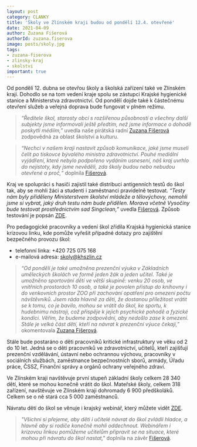 ```yaml
---
layout: post
category: CLANKY
title: 'Školy ve Zlínském kraji budou od pondělí 12.4. otevřené'
date: 2021-04-09
author: Zuzana Fišerová
authorId: zuzana.fiserova
image: posts/skoly.jpg
tags: 
- zuzana-fiserova
- zlinsky-kraj
- skolstvi
important: true
---
```


Od pondělí 12. dubna se otevřou školy a školská zařízení také ve Zlínském kraji. Dohodlo se na tom vedení kraje spolu se zástupci Krajské hygienické stanice a Ministerstva zdravotnictví. Od pondělí dojde také k částečnému otevření služeb a veřejná doprava bude fungovat v plném režimu.

> *“Ředitele škol, starosty obcí s rozšířenou působností a všechny další subjekty jsme informovali ještě předtím, než jsme informace o dohodě poskytli médiím,”* uvedla naše pirátská radní [Zuzana Fišerová](https://zlinsky.pirati.cz/lide/zuzana-fiserova/) zodpovědná za oblast školství a kulturu. 
> 

> *“Nechci v našem kraji nastavit způsob komunikace, jaké jsme museli čelit po tiskovce bývalého ministra zdravotnictví. Pouhé mediální vyjádření, které nebylo podpořeno vydáním usnesení, náš kraj uvrhlo do nejistoty, kdy jsme nevěděli, zda školy budou nebo nebudou otevřené a proč,“* doplnila [Fišerová](https://zlinsky.pirati.cz/lide/zuzana-fiserova/).
> 
 
Kraj ve spolupráci s hasiči zajistil také distribuci antigenních testů do škol tak, aby se mohli žáci a studenti i zaměstnanci pravidelně testovat. *“Testy nám byly přiděleny Ministerstvem školství mládeže a tělovýchovy, nemohli jsme si vybrat, jaký druh testu nám bude přidělen. Morava včetně Vysočiny bude testovat prostřednictvím sad Singclean,”* uvedla [Fišerová](https://zlinsky.pirati.cz/lide/zuzana-fiserova/). Způsob testování je popsán [ZDE](https://www.zkola.cz/testovani-deti-ve-skolach/).

Pro pedagogické pracovníky a vedení škol zřídila Krajská hygienická stanice krizovou linku, kde pomůže vyřešit případné dotazy pro zajištění bezpečného provozu škol: 
* telefonní linka: +420 725 075 168
* e-mailová adresa: skoly@khszlin.cz

> *“Od pondělí je také umožněna prezenční výuka v Základních uměleckých školách ve formě jeden žák a jeden učitel. Také je umožněno sportování dětí ve větší skupině: venku 20 osob, ve vnitřních prostorách 10 osob, a také je povolen přístup do knihovny i do venkovních prostor ZOO při zachování opatření pro omezení počtu návštěvníků. Jsem  ráda hlavně za děti, že dostanou příležitost vrátit se k tomu, co je bavilo, mohou se vrátit do škol, ke sportu, k hudebnímu nástroji, což přispěje k jejich psychické pohodě a fyzické kondici. Věřím, že budeme zodpovědní, aby nedošlo zase k omezení. Stále je velká část dětí, kteří na návrat k prezenční výuce čekají,”* okomentovala [Zuzana Fišerová](https://zlinsky.pirati.cz/lide/zuzana-fiserova/).
> 

Stále bude postaráno o děti pracovníků kritické infrastruktury ve věku od 2 do 10 let. Jedná se o děti pracovníků ve zdravotnictví, učitelů, kteří zajišťují prezenční vzdělávání, ústavní nebo ochrannou výchovu, pracovníky v sociálních službách, zaměstnance bezpečnostních sborů, armády, Úřadu práce, ČSSZ, Finanční správy a orgánů ochrany veřejného zdraví.  

Ve Zlínském kraji navštěvuje první stupeň základní školy celkem 28 340 dětí, které se mohou konečně vrátit do škol. Mateřské školy, celkem 318 zařízení, navštěvuje ve Zlínském kraji dohromady 6 900 předškoláků. Celkem se o ně stará cca 5 000 zaměstnanců.

Návratu dětí do škol se věnuje i krajský webinář, který můžete vidět [ZDE](https://www.youtube.com/watch?v=5pZP-ruZGHo).  

> *"Všichni si přejeme, aby děti i učitelé návrat do škol zvládli hladce, a hlavně aby si rodiče konečně mohli oddechnout. Webinářem i krizovou linkou pomůžeme učitelům připravit se na situace, které mohou při návratu do škol nastat,"* doplnila na závěr [Fišerová](https://zlinsky.pirati.cz/lide/zuzana-fiserova/).
> 



